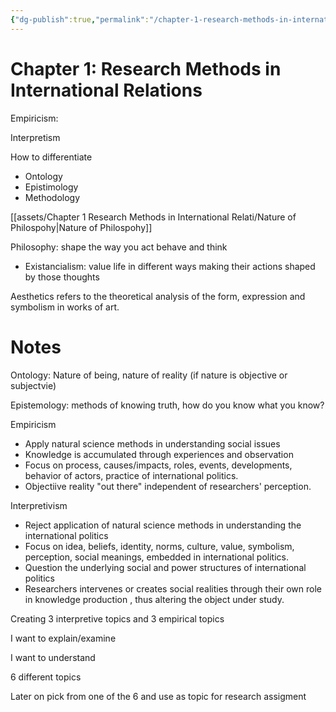 ```yaml
---
{"dg-publish":true,"permalink":"/chapter-1-research-methods-in-international-relations/"}
---
```


# Chapter 1: Research Methods in International Relations

Empiricism: 

Interpretism

How to differentiate

- Ontology
- Epistimology
- Methodology

[[assets/Chapter 1 Research Methods in International Relati/Nature of Philospohy\|Nature of Philospohy]]

Philosophy: shape the way you act behave and think

- Existancialism: value life in different ways making their actions shaped by those thoughts

Aesthetics refers to the theoretical analysis of the form, expression and symbolism in works of art.

# Notes

Ontology: Nature of being, nature of reality (if nature is objective or subjectvie)

Epistemology: methods of knowing truth, how do you know what you know?

Empiricism

- Apply natural science methods in understanding social issues
- Knowledge is accumulated through experiences and observation
- Focus on process, causes/impacts, roles, events, developments, behavior of actors, practice of international politics.
- Objectiive reality "out there" independent of researchers' perception.

Interpretivism

- Reject application of natural science methods in understanding the international politics
- Focus on idea, beliefs, identity, norms, culture, value, symbolism, perception, social meanings, embedded in international politics.
- Question the underlying social and power structures of international politics
- Researchers intervenes or creates social realities through their own role in knowledge production , thus altering the object under study.

Creating 3 interpretive topics and 3 empirical topics

I want to explain/examine

I want to understand

6 different topics

Later on pick from one of the 6 and use as topic for research assigment